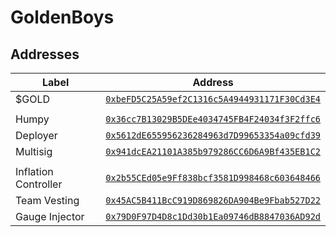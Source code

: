 # GoldenBoys

## Addresses

| Label | Address |
|---|---|
| $GOLD | [`0xbeFD5C25A59ef2C1316c5A4944931171F30Cd3E4`](https://basescan.org/address/0xbeFD5C25A59ef2C1316c5A4944931171F30Cd3E4) |
| | |
| Humpy | [`0x36cc7B13029B5DEe4034745FB4F24034f3F2ffc6`](https://basescan.org/address/0x36cc7b13029b5dee4034745fb4f24034f3f2ffc6) |
| Deployer | [`0x5612dE655956236284963d7D99653354a09cfd39`](https://basescan.org/address/0x5612de655956236284963d7d99653354a09cfd39) |
| Multisig | [`0x941dcEA21101A385b979286CC6D6A9Bf435EB1C2`](https://app.safe.global/home?safe=base:0x941dcEA21101A385b979286CC6D6A9Bf435EB1C2) |
| | |
| Inflation Controller | [`0x2b55CEd05e9Ff838bcf3581D998468c603648466`](https://basescan.org/address/0x2b55ced05e9ff838bcf3581d998468c603648466) |
| Team Vesting | [`0x45AC5B411BcC919D869826DA904Be9Fbab527D22`](https://basescan.org/address/0x45ac5b411bcc919d869826da904be9fbab527d22) |
| Gauge Injector | [`0x79D0F97D4D8c1Dd30b1Ea09746dB8847036AD92d`](https://basescan.org/address/0x79d0f97d4d8c1dd30b1ea09746db8847036ad92d) |
